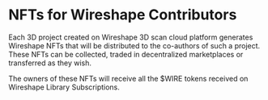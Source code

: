 # NFTs for Wireshape Contributors

Each 3D project created on Wireshape 3D scan cloud platform generates Wireshape NFTs that will be distributed to the co-authors of such a project. These NFTs can be collected, traded in decentralized marketplaces or transferred as they wish.&#x20;

The owners of these NFTs will receive all the $WIRE tokens received on Wireshape Library Subscriptions.&#x20;
